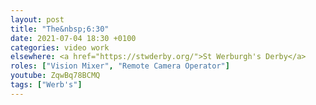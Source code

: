 ```yaml
---
layout: post
title: "The&nbsp;6:30"
date: 2021-07-04 18:30 +0100
categories: video work
elsewhere: <a href="https://stwderby.org/">St Werburgh's Derby</a>
roles: ["Vision Mixer", "Remote Camera Operator"]
youtube: ZqwBq78BCMQ
tags: ["Werb's"]
---
```

